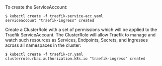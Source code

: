 To create the ServiceAccount:

```shell
$ kubectl create -f traefik-service-acc.yaml 
serviceaccount "traefik-ingress" created
```

Create a ClusterRole with a set of permissions which will be applied to the Traefik ServiceAccount. The ClusterRole will allow Traefik to manage and watch such resources as Services, Endpoints, Secrets, and Ingresses across all namespaces in the cluster:

```shell
$ kubectl create -f traefik-cr.yaml
clusterrole.rbac.authorization.k8s.io "traefik-ingress" created
```
